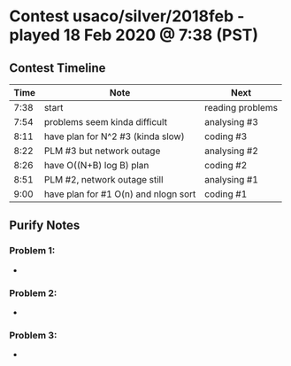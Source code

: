 # Contest usaco/silver/2018feb - played 18 Feb 2020 @ 7:38 (PST)

## Contest Timeline

| Time | Note | Next |
|----|----|----|
7:38 | start | reading problems
7:54 | problems seem kinda difficult | analysing #3
8:11 | have plan for N^2 #3 (kinda slow) | coding #3
8:22 | PLM #3 but network outage | analysing #2
8:26 | have O((N+B) log B) plan | coding #2
8:51 | PLM #2, network outage still | analysing #1
9:00 | have plan for #1 O(n) and nlogn sort | coding #1

## Purify Notes

### Problem 1:

-

### Problem 2:

-

### Problem 3:

-
